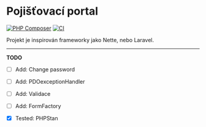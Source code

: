 # Pojišťovací portal

[![PHP Composer](https://github.com/ONyklicek/Pojistovaci-portal/actions/workflows/php.yml/badge.svg)](https://github.com/ONyklicek/Pojistovaci-portal/actions/workflows/php.yml)
[![CI](https://github.com/ONyklicek/Pojistovaci-portal/actions/workflows/ci.yml/badge.svg?branch=main)](https://github.com/ONyklicek/Pojistovaci-portal/actions/workflows/ci.yml)



Projekt je inspirován frameworky jako Nette, nebo Laravel. 


---
**TODO**
- [ ] Add: Change password
- [ ] Add: PDOexceptionHandler
- [ ] Add: Validace
- [ ] Add: FormFactory
- [x] Tested: PHPStan

